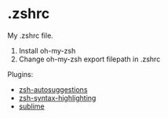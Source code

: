 # .zshrc
My .zshrc file.

1. Install oh-my-zsh
2. Change oh-my-zsh export filepath in .zshrc

Plugins:
* [zsh-autosuggestions](https://github.com/zsh-users/zsh-autosuggestions/blob/master/INSTALL.md])
* [zsh-syntax-highlighting](https://github.com/zsh-users/zsh-syntax-highlighting/blob/master/INSTALL.md)
* [sublime](https://github.com/ohmyzsh/ohmyzsh/tree/master/plugins/sublime)

